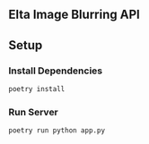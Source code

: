 ## Elta Image Blurring API

## Setup

### Install Dependencies
```bash
poetry install
```

### Run Server
```bash
poetry run python app.py
```
